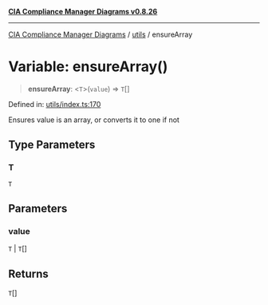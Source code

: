 [**CIA Compliance Manager Diagrams v0.8.26**](../../README.md)

***

[CIA Compliance Manager Diagrams](../../modules.md) / [utils](../README.md) / ensureArray

# Variable: ensureArray()

> **ensureArray**: \<`T`\>(`value`) => `T`[]

Defined in: [utils/index.ts:170](https://github.com/Hack23/cia-compliance-manager/blob/168f1311621722afef33b264085d8ac99d4a3213/src/utils/index.ts#L170)

Ensures value is an array, or converts it to one if not

## Type Parameters

### T

`T`

## Parameters

### value

`T` | `T`[]

## Returns

`T`[]
